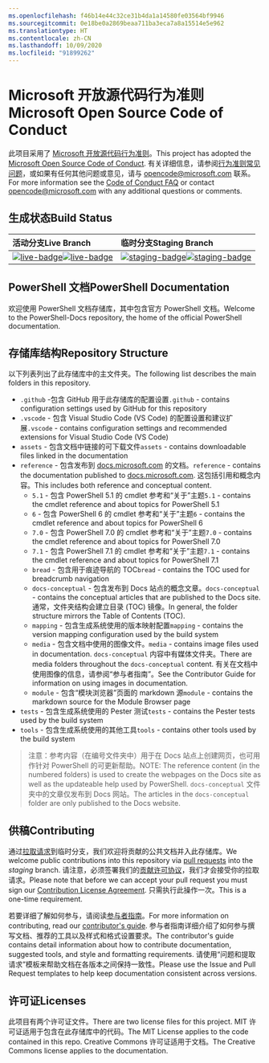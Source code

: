 ```yaml
---
ms.openlocfilehash: f46b14e44c32ce31b4da1a14580fe03564bf9946
ms.sourcegitcommit: 0e18be0a2869beaa711ba3eca7a8a15514e5e962
ms.translationtype: HT
ms.contentlocale: zh-CN
ms.lasthandoff: 10/09/2020
ms.locfileid: "91899262"
---
```

# <a name="microsoft-open-source-code-of-conduct"></a><span data-ttu-id="7fe98-101">Microsoft 开放源代码行为准则</span><span class="sxs-lookup"><span data-stu-id="7fe98-101">Microsoft Open Source Code of Conduct</span></span>

<span data-ttu-id="7fe98-102">此项目采用了 [Microsoft 开放源代码行为准则](https://opensource.microsoft.com/codeofconduct/)。</span><span class="sxs-lookup"><span data-stu-id="7fe98-102">This project has adopted the [Microsoft Open Source Code of Conduct](https://opensource.microsoft.com/codeofconduct/).</span></span> <span data-ttu-id="7fe98-103">有关详细信息，请参阅[行为准则常见问题](https://opensource.microsoft.com/codeofconduct/faq/)，或如果有任何其他问题或意见，请与 [opencode@microsoft.com](mailto:opencode@microsoft.com) 联系。</span><span class="sxs-lookup"><span data-stu-id="7fe98-103">For more information see the [Code of Conduct FAQ](https://opensource.microsoft.com/codeofconduct/faq/) or contact [opencode@microsoft.com](mailto:opencode@microsoft.com) with any additional questions or comments.</span></span>

[live-badge]: https://powershell.visualstudio.com/PowerShell-Docs/_apis/build/status/PowerShell-Docs-CI?branchName=live
[staging-badge]: https://powershell.visualstudio.com/PowerShell-Docs/_apis/build/status/PowerShell-Docs-CI?branchName=staging

## <a name="build-status"></a><span data-ttu-id="7fe98-106">生成状态</span><span class="sxs-lookup"><span data-stu-id="7fe98-106">Build Status</span></span>

|          <span data-ttu-id="7fe98-107">活动分支</span><span class="sxs-lookup"><span data-stu-id="7fe98-107">Live Branch</span></span>          |           <span data-ttu-id="7fe98-108">临时分支</span><span class="sxs-lookup"><span data-stu-id="7fe98-108">Staging Branch</span></span>            |
| :---------------------------- | :---------------------------------- |
| <span data-ttu-id="7fe98-109">[![live-badge][]][live-badge]</span><span class="sxs-lookup"><span data-stu-id="7fe98-109">[![live-badge][]][live-badge]</span></span> | <span data-ttu-id="7fe98-110">[![staging-badge][]][staging-badge]</span><span class="sxs-lookup"><span data-stu-id="7fe98-110">[![staging-badge][]][staging-badge]</span></span> |

## <a name="powershell-documentation"></a><span data-ttu-id="7fe98-111">PowerShell 文档</span><span class="sxs-lookup"><span data-stu-id="7fe98-111">PowerShell Documentation</span></span>

<span data-ttu-id="7fe98-112">欢迎使用 PowerShell 文档存储库，其中包含官方 PowerShell 文档。</span><span class="sxs-lookup"><span data-stu-id="7fe98-112">Welcome to the PowerShell-Docs repository, the home of the official PowerShell documentation.</span></span>

## <a name="repository-structure"></a><span data-ttu-id="7fe98-113">存储库结构</span><span class="sxs-lookup"><span data-stu-id="7fe98-113">Repository Structure</span></span>

<span data-ttu-id="7fe98-114">以下列表列出了此存储库中的主文件夹。</span><span class="sxs-lookup"><span data-stu-id="7fe98-114">The following list describes the main folders in this repository.</span></span>

- <span data-ttu-id="7fe98-115">`.github` -包含 GitHub 用于此存储库的配置设置</span><span class="sxs-lookup"><span data-stu-id="7fe98-115">`.github` - contains configuration settings used by GitHub for this repository</span></span>
- <span data-ttu-id="7fe98-116">`.vscode` - 包含 Visual Studio Code (VS Code) 的配置设置和建议扩展</span><span class="sxs-lookup"><span data-stu-id="7fe98-116">`.vscode` - contains configuration settings and recommended extensions for Visual Studio Code (VS Code)</span></span>
- <span data-ttu-id="7fe98-117">`assets` - 包含文档中链接的可下载文件</span><span class="sxs-lookup"><span data-stu-id="7fe98-117">`assets` - contains downloadable files linked in the documentation</span></span>
- <span data-ttu-id="7fe98-118">`reference` - 包含发布到 [docs.microsoft.com]([https://docs.microsoft.com/powershell/scripting/) 的文档。</span><span class="sxs-lookup"><span data-stu-id="7fe98-118">`reference` - contains the documentation published to [docs.microsoft.com]([https://docs.microsoft.com/powershell/scripting/).</span></span> <span data-ttu-id="7fe98-119">这包括引用和概念内容。</span><span class="sxs-lookup"><span data-stu-id="7fe98-119">This includes both reference and conceptual content.</span></span>
  - <span data-ttu-id="7fe98-120">`5.1` - 包含 PowerShell 5.1 的 cmdlet 参考和“关于”主题</span><span class="sxs-lookup"><span data-stu-id="7fe98-120">`5.1` - contains the cmdlet reference and about topics for PowerShell 5.1</span></span>
  - <span data-ttu-id="7fe98-121">`6` - 包含 PowerShell 6 的 cmdlet 参考和“关于”主题</span><span class="sxs-lookup"><span data-stu-id="7fe98-121">`6` - contains the cmdlet reference and about topics for PowerShell 6</span></span>
  - <span data-ttu-id="7fe98-122">`7.0` - 包含 PowerShell 7.0 的 cmdlet 参考和“关于”主题</span><span class="sxs-lookup"><span data-stu-id="7fe98-122">`7.0` - contains the cmdlet reference and about topics for PowerShell 7.0</span></span>
  - <span data-ttu-id="7fe98-123">`7.1` - 包含 PowerShell 7.1 的 cmdlet 参考和“关于”主题</span><span class="sxs-lookup"><span data-stu-id="7fe98-123">`7.1` - contains the cmdlet reference and about topics for PowerShell 7.1</span></span>
  - <span data-ttu-id="7fe98-124">`bread` - 包含用于痕迹导航的 TOC</span><span class="sxs-lookup"><span data-stu-id="7fe98-124">`bread` - contains the TOC used for breadcrumb navigation</span></span>
  - <span data-ttu-id="7fe98-125">`docs-conceptual` - 包含发布到 Docs 站点的概念文章。</span><span class="sxs-lookup"><span data-stu-id="7fe98-125">`docs-conceptual` - contains the conceptual articles that are published to the Docs site.</span></span> <span data-ttu-id="7fe98-126">通常，文件夹结构会建立目录 (TOC) 镜像。</span><span class="sxs-lookup"><span data-stu-id="7fe98-126">In general, the folder structure mirrors the Table of Contents (TOC).</span></span>
  - <span data-ttu-id="7fe98-127">`mapping` - 包含生成系统使用的版本映射配置</span><span class="sxs-lookup"><span data-stu-id="7fe98-127">`mapping` - contains the version mapping configuration used by the build system</span></span>
  - <span data-ttu-id="7fe98-128">`media` - 包含文档中使用的图像文件。</span><span class="sxs-lookup"><span data-stu-id="7fe98-128">`media` - contains image files used in documentation.</span></span> <span data-ttu-id="7fe98-129">`docs-conceptual` 内容中有媒体文件夹。</span><span class="sxs-lookup"><span data-stu-id="7fe98-129">There are media folders throughout the `docs-conceptual` content.</span></span> <span data-ttu-id="7fe98-130">有关在文档中使用图像的信息，请参阅“参与者指南”。</span><span class="sxs-lookup"><span data-stu-id="7fe98-130">See the Contributor Guide for information on using images in documentation.</span></span>
  - <span data-ttu-id="7fe98-131">`module` - 包含“模块浏览器”页面的 markdown 源</span><span class="sxs-lookup"><span data-stu-id="7fe98-131">`module` - contains the markdown source for the Module Browser page</span></span>
- <span data-ttu-id="7fe98-132">`tests` - 包含生成系统使用的 Pester 测试</span><span class="sxs-lookup"><span data-stu-id="7fe98-132">`tests` - contains the Pester tests used by the build system</span></span>
- <span data-ttu-id="7fe98-133">`tools` - 包含生成系统使用的其他工具</span><span class="sxs-lookup"><span data-stu-id="7fe98-133">`tools` - contains other tools used by the build system</span></span>

> <span data-ttu-id="7fe98-134">注意：参考内容（在编号文件夹中）用于在 Docs 站点上创建网页，也可用作针对 PowerShell 的可更新帮助。</span><span class="sxs-lookup"><span data-stu-id="7fe98-134">NOTE: The reference content (in the numbered folders) is used to create the webpages on the Docs site as well as the updateable help used by PowerShell.</span></span>
> <span data-ttu-id="7fe98-135">`docs-conceptual` 文件夹中的文章仅发布到 Docs 网站。</span><span class="sxs-lookup"><span data-stu-id="7fe98-135">The articles in the `docs-conceptual` folder are only published to the Docs website.</span></span>

## <a name="contributing"></a><span data-ttu-id="7fe98-136">供稿</span><span class="sxs-lookup"><span data-stu-id="7fe98-136">Contributing</span></span>

<span data-ttu-id="7fe98-137">通过[拉取请求](https://help.github.com/articles/using-pull-requests/)到临时分支，我们欢迎将贡献的公共文档并入此存储库。</span><span class="sxs-lookup"><span data-stu-id="7fe98-137">We welcome public contributions into this repository via [pull requests](https://help.github.com/articles/using-pull-requests/) into the _staging_ branch.</span></span>
<span data-ttu-id="7fe98-138">请注意，必须签署我们的[贡献许可协议](https://cla.microsoft.com/)，我们才会接受你的拉取请求。</span><span class="sxs-lookup"><span data-stu-id="7fe98-138">Please note that before we can accept your pull request you must sign our [Contribution License Agreement](https://cla.microsoft.com/).</span></span> <span data-ttu-id="7fe98-139">只需执行此操作一次。</span><span class="sxs-lookup"><span data-stu-id="7fe98-139">This is a one-time requirement.</span></span>

<span data-ttu-id="7fe98-140">若要详细了解如何参与，请阅读[参与者指南](https://aka.ms/PSDocsContributor)。</span><span class="sxs-lookup"><span data-stu-id="7fe98-140">For more information on contributing, read our [contributor's guide](https://aka.ms/PSDocsContributor).</span></span> <span data-ttu-id="7fe98-141">参与者指南详细介绍了如何参与撰写文档、推荐的工具以及样式和格式设置要求。</span><span class="sxs-lookup"><span data-stu-id="7fe98-141">The contributor's guide contains detail information about how to contribute documentation, suggested tools, and style and formatting requirements.</span></span> <span data-ttu-id="7fe98-142">请使用“问题和提取请求”模板来帮助文档在各版本之间保持一致性。</span><span class="sxs-lookup"><span data-stu-id="7fe98-142">Please use the Issue and Pull Request templates to help keep documentation consistent across versions.</span></span>

## <a name="licenses"></a><span data-ttu-id="7fe98-143">许可证</span><span class="sxs-lookup"><span data-stu-id="7fe98-143">Licenses</span></span>

<span data-ttu-id="7fe98-144">此项目有两个许可证文件。</span><span class="sxs-lookup"><span data-stu-id="7fe98-144">There are two license files for this project.</span></span> <span data-ttu-id="7fe98-145">MIT 许可证适用于包含在此存储库中的代码。</span><span class="sxs-lookup"><span data-stu-id="7fe98-145">The MIT License applies to the code contained in this repo.</span></span> <span data-ttu-id="7fe98-146">Creative Commons 许可证适用于文档。</span><span class="sxs-lookup"><span data-stu-id="7fe98-146">The Creative Commons license applies to the documentation.</span></span>
